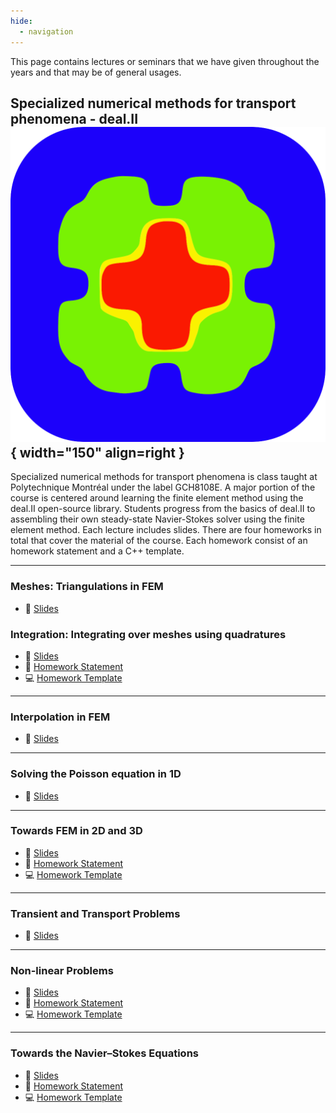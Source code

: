 ```yaml
---
hide:
  - navigation
---
```


This page contains lectures or seminars that we have given throughout the years and that may be of general usages. 

## Specialized numerical methods for transport phenomena - deal.II ![deal.II logo](assets/dealii.png){ width="150" align=right }

Specialized numerical methods for transport phenomena is class taught at Polytechnique Montréal under the label GCH8108E. A major portion of the course is centered around learning the finite element method using the deal.II open-source library. Students progress from the basics of deal.II to assembling their own steady-state Navier-Stokes solver using the finite element method. Each lecture includes slides. There are four homeworks in total that cover the material of the course. Each homework consist of an homework statement and a C++ template.


---

### Meshes: Triangulations in FEM
- 📑 [Slides](lectures/GCH8108E/slides/triangulation.pdf)


### Integration: Integrating over meshes using quadratures
- 📑 [Slides](lectures/GCH8108E/slides/integration.pdf)
- 🧮 [Homework Statement](lectures/GCH8108E/homeworks/hw2.pdf)
- 💻 [Homework Template](lectures/GCH8108E/homeworks_template/template_hw2.zip)

---

### Interpolation in FEM
- 📑 [Slides](lectures/GCH8108E/slides/interpolation.pdf)

---


### Solving the Poisson equation in 1D
- 📑 [Slides](lectures/GCH8108E/slides/fem_poisson_1d.pdf)

---

### Towards FEM in 2D and 3D
- 📑 [Slides](lectures/GCH8108E/slides/fem_poisson_higher_dimensions.pdf)
- 🧮 [Homework Statement](lectures/GCH8108E/homeworks/hw3.pdf)
- 💻 [Homework Template](lectures/GCH8108E/homeworks_template/template_hw3.zip)

---

### Transient and Transport Problems
- 📑 [Slides](lectures/GCH8108E/slides/fem_transient_transport.pdf)

---

### Non-linear Problems
- 📑 [Slides](lectures/GCH8108E/slides/fem_non_linear.pdf)
- 🧮 [Homework Statement](lectures/GCH8108E/homeworks/hw4.pdf)
- 💻 [Homework Template](lectures/GCH8108E/homeworks_template/template_hw4.zip)

---

### Towards the Navier–Stokes Equations
- 📑 [Slides](lectures/GCH8108E/slides/fem_navier_stokes.pdf)
- 🧮 [Homework Statement](lectures/GCH8108E/homeworks/hw5.pdf)
- 💻 [Homework Template](lectures/GCH8108E/homeworks_template/template_hw5.zip)


